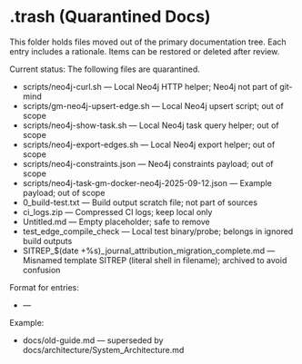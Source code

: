 # .trash (Quarantined Docs)

This folder holds files moved out of the primary documentation tree. Each entry includes a rationale. Items can be restored or deleted after review.

Current status: The following files are quarantined.

- scripts/neo4j-curl.sh — Local Neo4j HTTP helper; Neo4j not part of git-mind
- scripts/gm-neo4j-upsert-edge.sh — Local Neo4j upsert script; out of scope
- scripts/neo4j-show-task.sh — Local Neo4j task query helper; out of scope
- scripts/neo4j-export-edges.sh — Local Neo4j export helper; out of scope
- scripts/neo4j-constraints.json — Neo4j constraints payload; out of scope
- scripts/neo4j-task-gm-docker-neo4j-2025-09-12.json — Example payload; out of scope
- 0_build-test.txt — Build output scratch file; not part of sources
- ci_logs.zip — Compressed CI logs; keep local only
- Untitled.md — Empty placeholder; safe to remove
- test_edge_compile_check — Local test binary/probe; belongs in ignored build outputs
- SITREP_$(date +%s)_journal_attribution_migration_complete.md — Misnamed template SITREP (literal shell in filename); archived to avoid confusion

Format for entries:

- <path> — <reason>

Example:

- docs/old-guide.md — superseded by docs/architecture/System_Architecture.md
